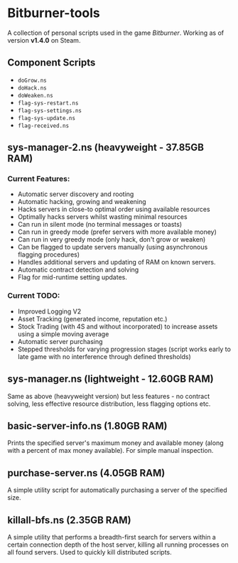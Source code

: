 # Bitburner-tools

A collection of personal scripts used in the game *Bitburner*. Working as of version **v1.4.0** on Steam.

## Component Scripts

 * `doGrow.ns`
 * `doHack.ns`
 * `doWeaken.ns`
 * `flag-sys-restart.ns`
 * `flag-sys-settings.ns`
 * `flag-sys-update.ns`
 * `flag-received.ns`

## sys-manager-2.ns (heavyweight - 37.85GB RAM)

### Current Features:
 * Automatic server discovery and rooting
 * Automatic hacking, growing and weakening
 * Hacks servers in close-to optimal order using available resources
 * Optimally hacks servers whilst wasting minimal resources
 * Can run in silent mode (no terminal messages or toasts)
 * Can run in greedy mode (prefer servers with more available money)
 * Can run in very greedy mode (only hack, don't grow or weaken)
 * Can be flagged to update servers manually (using asynchronous flagging procedures)
 * Handles additional servers and updating of RAM on known servers.
 * Automatic contract detection and solving
 * Flag for mid-runtime setting updates.
 
### Current TODO:
 * Improved Logging V2
 * Asset Tracking (generated income, reputation etc.)
 * Stock Trading (with 4S and without incorporated) to increase assets using a simple moving average
 * Automatic server purchasing
 * Stepped thresholds for varying progression stages (script works early to late game with no interference through defined thresholds)

## sys-manager.ns (lightweight - 12.60GB RAM)

Same as above (heavyweight version) but less features - no contract solving, less effective resource distribution, less flagging options etc.

## basic-server-info.ns (1.80GB RAM)

Prints the specified server's maximum money and available money (along with a percent of max money available). For simple manual inspection.

## purchase-server.ns (4.05GB RAM)

A simple utility script for automatically purchasing a server of the specified size.

## killall-bfs.ns (2.35GB RAM)

A simple utility that performs a breadth-first search for servers within a certain connection depth of the host server, killing all running processes on all found servers. Used to quickly kill distributed scripts.